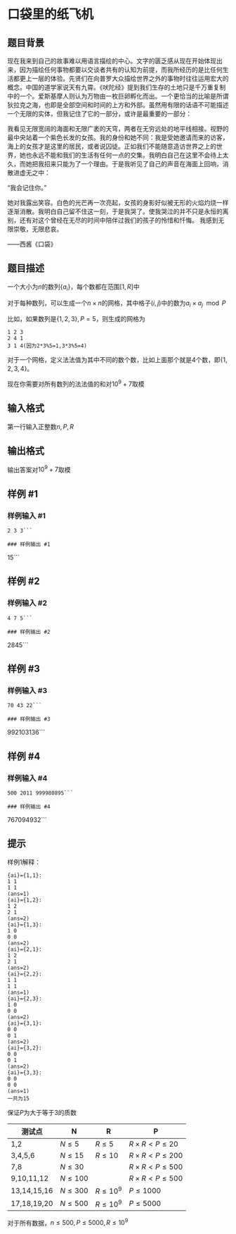 # 口袋里的纸飞机

## 题目背景

现在我来到自己的故事难以用语言描绘的中心。文字的匮乏感从现在开始体现出来，因为描绘任何事物都要以交谈者共有的认知为前提，而我所经历的是比任何生活都更上一层的体验。先贤们在向普罗大众描绘世界之外的事物时往往运用宏大的概念。中国的道学家说天有九霄。《吠陀经》提到我们生存的土地只是千万重复制中的一个。爱斯基摩人则认为万物由一枚巨卵孵化而出。一个更恰当的比喻是所谓狄拉克之海，也即是全部空间和时间的上方和外部。虽然用有限的话语不可能描述一个无限的实体，但我记住了它的一部分，或许是最重要的一部分：


我看见无限宽阔的海面和无限广袤的天穹，两者在无穷远处的地平线相接。视野的最中央站着一个紫色长发的女孩。我的身份和她不同：我是受她邀请而来的访客，海上的女孩才是这里的居民，或者说囚徒。正如我们不能随意造访世界之上的世界，她也永远不能和我们的生活有任何一点的交集。我明白自己在这里不会待上太久，而她把我招来只能为了一个理由。于是我听见了自己的声音在海面上回响，消散进虚无之中：


“我会记住你。”


她对我露出笑容。白色的光芒再一次亮起，女孩的身影好似被无形的火焰灼烧一样逐渐消散。我明白自己留不住这一刻，于是我哭了。使我哭泣的并不只是永恒的离别，还有对这个曾经在无尽的时间中陪伴过我们的孩子的怜惜和忏悔。
我感到无限崇敬，无限悲哀。


——西酱《口袋》

## 题目描述

一个大小为$n$的数列$\{a_i\}$，每个数都在范围$[1,R]$中

对于每种数列，可以生成一个$n\times n$的网格，其中格子$(i,j)$中的数为$a_i\times a_j \mod P$

比如，如果数列是$\{1,2,3\},P=5$，则生成的网格为
```
1 2 3
2 4 1
3 1 4(因为2*3%5=1,3*3%5=4)
```

对于一个网格，定义法法值为其中不同的数个数，比如上面那个就是4个数，即$\{1,2,3,4\}$。

现在你需要对所有数列的法法值的和对$10^9+7$取模

## 输入格式

第一行输入正整数$n,P,R$

## 输出格式

输出答案对$10^9+7$取模

## 样例 #1

### 样例输入 #1
```
2 3 3```

### 样例输出 #1

```
15```

## 样例 #2

### 样例输入 #2
```
4 7 5```

### 样例输出 #2

```
2845```

## 样例 #3

### 样例输入 #3
```
70 43 22```

### 样例输出 #3

```
992103136```

## 样例 #4

### 样例输入 #4
```
500 2011 999980895```

### 样例输出 #4

```
767094932```

## 提示

样例1解释：
```
{ai}={1,1}:
1 1
1 1
(ans=1)
{ai}={1,2}:
1 2
2 1
(ans=2)
{ai}={1,3}:
1 0
0 0
(ans=2)
{ai}={2,1}:
1 2
2 1
(ans=2)
{ai}={2,2}:
1 1
1 1
(ans=1)
{ai}={2,3}:
1 0
0 0
(ans=2)
{ai}={3,1}:
0 0
0 1
(ans=2)
{ai}={3,2}:
0 0
0 1
(ans=2)
{ai}={3,3}:
0 0
0 0
(ans=1)
一共为15
```


保证$P$为大于等于3的质数

|测试点|N|R|P|
|---|---|---|---|
|1,2|$N\leq 5$|$R\leq 5$|$R\times R<P\leq 20$|
|3,4,5,6|$N\leq 15$|$R\leq 10$|$R\times R<P\leq 200$|
|7,8|$N\leq 30$| |$R\times R<P\leq 500$|
|9,10,11,12|$N\leq 100$| |$R\times R<P\leq 500$|
|13,14,15,16|$N\leq 300$|$R\leq 10^9$|$P\leq 1000$|
|17,18,19,20|$N\leq 500$|$R\leq 10^9$|$P\leq 5000$|

对于所有数据，$n\leq 500,P\leq 5000,R\leq 10^9$
